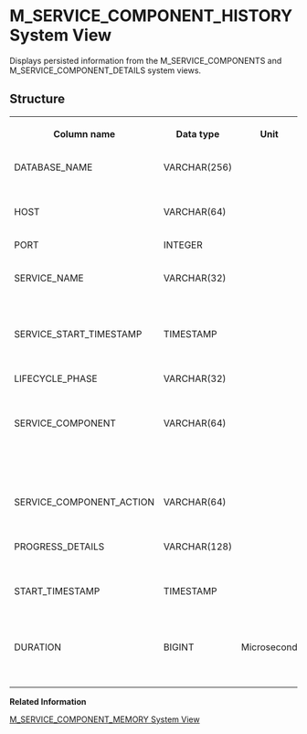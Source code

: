 <!-- loio0063c25969ff445b8d3f192038ff247a -->

# M\_SERVICE\_COMPONENT\_HISTORY System View

Displays persisted information from the M\_SERVICE\_COMPONENTS and M\_SERVICE\_COMPONENT\_DETAILS system views.



<a name="loio0063c25969ff445b8d3f192038ff247a__section_svw_hs5_ymb"/>

## Structure


<table>
<tr>
<th valign="top">

Column name

</th>
<th valign="top">

Data type

</th>
<th valign="top">

Unit

</th>
<th valign="top">

Description

</th>
</tr>
<tr>
<td valign="top">

DATABASE\_NAME

</td>
<td valign="top">

VARCHAR\(256\)

</td>
<td valign="top">



</td>
<td valign="top">

Displays the database name.

</td>
</tr>
<tr>
<td valign="top">

HOST

</td>
<td valign="top">

VARCHAR\(64\)

</td>
<td valign="top">



</td>
<td valign="top">

Displays the host name.

</td>
</tr>
<tr>
<td valign="top">

PORT

</td>
<td valign="top">

INTEGER

</td>
<td valign="top">



</td>
<td valign="top">

Displays the internal port.

</td>
</tr>
<tr>
<td valign="top">

SERVICE\_NAME

</td>
<td valign="top">

VARCHAR\(32\)

</td>
<td valign="top">



</td>
<td valign="top">

Displays the service name. See M\_SERVICE\_TYPES for all known service names.

</td>
</tr>
<tr>
<td valign="top">

SERVICE\_START\_TIMESTAMP

</td>
<td valign="top">

TIMESTAMP

</td>
<td valign="top">



</td>
<td valign="top">

Displays the timestamp of the start of the service.

</td>
</tr>
<tr>
<td valign="top">

LIFECYCLE\_PHASE

</td>
<td valign="top">

VARCHAR\(32\)

</td>
<td valign="top">



</td>
<td valign="top">

Displays the lifecycle phase of the component.

</td>
</tr>
<tr>
<td valign="top">

SERVICE\_COMPONENT

</td>
<td valign="top">

VARCHAR\(64\)

</td>
<td valign="top">



</td>
<td valign="top">

Displays the component name. See M\_SERVICE\_COMPONENTS for all known component names.

</td>
</tr>
<tr>
<td valign="top">

SERVICE\_COMPONENT\_ACTION

</td>
<td valign="top">

VARCHAR\(64\)

</td>
<td valign="top">



</td>
<td valign="top">

Displays the name of the component action.

</td>
</tr>
<tr>
<td valign="top">

PROGRESS\_DETAILS

</td>
<td valign="top">

VARCHAR\(128\)

</td>
<td valign="top">



</td>
<td valign="top">

Displays the status details and progress information.

</td>
</tr>
<tr>
<td valign="top">

START\_TIMESTAMP

</td>
<td valign="top">

TIMESTAMP

</td>
<td valign="top">



</td>
<td valign="top">

Displays the timestamp of the start of the component action or lifecycle phase.

</td>
</tr>
<tr>
<td valign="top">

DURATION

</td>
<td valign="top">

BIGINT

</td>
<td valign="top">

Microsecond

</td>
<td valign="top">

Displays the duration of the component action or lifecycle phase.

</td>
</tr>
</table>

**Related Information**  


[M\_SERVICE\_COMPONENT\_MEMORY System View](m-service-component-memory-system-view-20bed4f.md "Provides service-specific memory usage by logical component.")

